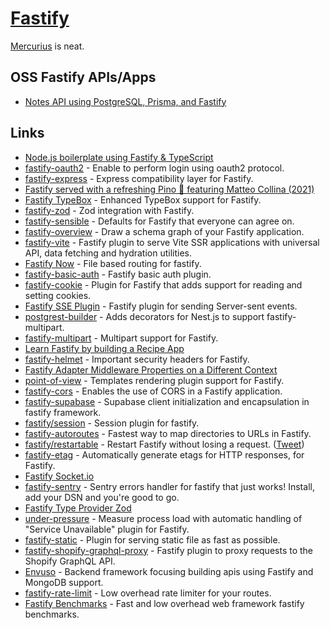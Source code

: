 # [Fastify](https://www.fastify.io/)

[Mercurius](https://github.com/mercurius-js/mercurius) is neat.

## OSS Fastify APIs/Apps

- [Notes API using PostgreSQL, Prisma, and Fastify](https://github.com/iShibi/notes-api)

## Links

- [Node.js boilerplate using Fastify & TypeScript](https://github.com/yonathan06/fastify-typescript-boilerplate)
- [fastify-oauth2](https://github.com/fastify/fastify-oauth2) - Enable to perform login using oauth2 protocol.
- [fastify-express](https://github.com/fastify/fastify-express) - Express compatibility layer for Fastify.
- [Fastify served with a refreshing Pino 🍷 featuring Matteo Collina (2021)](https://changelog.com/jsparty/197)
- [Fastify TypeBox](https://github.com/sinclairzx81/fastify-typebox) - Enhanced TypeBox support for Fastify.
- [fastify-zod](https://github.com/elierotenberg/fastify-zod) - Zod integration with Fastify.
- [fastify-sensible](https://github.com/fastify/fastify-sensible) - Defaults for Fastify that everyone can agree on.
- [fastify-overview](https://github.com/Eomm/fastify-overview) - Draw a schema graph of your Fastify application.
- [fastify-vite](https://github.com/fastify/fastify-vite) - Fastify plugin to serve Vite SSR applications with universal API, data fetching and hydration utilities.
- [Fastify Now](https://github.com/yonathan06/fastify-now) - File based routing for fastify.
- [fastify-basic-auth](https://github.com/fastify/fastify-basic-auth) - Fastify basic auth plugin.
- [fastify-cookie](https://github.com/fastify/fastify-cookie) - Plugin for Fastify that adds support for reading and setting cookies.
- [Fastify SSE Plugin](https://github.com/NodeFactoryIo/fastify-sse-v2) - Fastify plugin for sending Server-sent events.
- [postgrest-builder](https://github.com/Blazity/postgrest-builder) - Adds decorators for Nest.js to support fastify-multipart.
- [fastify-multipart](https://github.com/fastify/fastify-multipart) - Multipart support for Fastify.
- [Learn Fastify by building a Recipe App](https://github.com/one-aalam/havyt)
- [fastify-helmet](https://github.com/fastify/fastify-helmet) - Important security headers for Fastify.
- [Fastify Adapter Middleware Properties on a Different Context](https://github.com/jmcdo29/context-fastify-middleware)
- [point-of-view](https://github.com/fastify/point-of-view) - Templates rendering plugin support for Fastify.
- [fastify-cors](https://github.com/fastify/fastify-cors) - Enables the use of CORS in a Fastify application.
- [fastify-supabase](https://github.com/coopflow/fastify-supabase) - Supabase client initialization and encapsulation in fastify framework.
- [fastify/session](https://github.com/fastify/session) - Session plugin for fastify.
- [fastify-autoroutes](https://github.com/GiovanniCardamone/fastify-autoroutes) - Fastest way to map directories to URLs in Fastify.
- [fastify/restartable](https://github.com/fastify/restartable) - Restart Fastify without losing a request. ([Tweet](https://twitter.com/delvedor/status/1495810969142022150))
- [fastify-etag](https://github.com/fastify/fastify-etag) - Automatically generate etags for HTTP responses, for Fastify.
- [Fastify Socket.io](https://github.com/alemagio/fastify-socket.io)
- [fastify-sentry](https://github.com/immobiliare/fastify-sentry) - Sentry errors handler for fastify that just works! Install, add your DSN and you're good to go.
- [Fastify Type Provider Zod](https://github.com/turkerdev/fastify-type-provider-zod)
- [under-pressure](https://github.com/fastify/under-pressure) - Measure process load with automatic handling of "Service Unavailable" plugin for Fastify.
- [fastify-static](https://github.com/fastify/fastify-static) - Plugin for serving static file as fast as possible.
- [fastify-shopify-graphql-proxy](https://github.com/Asjas/fastify-shopify-graphql-proxy) - Fastify plugin to proxy requests to the Shopify GraphQL API.
- [Envuso](https://github.com/Envuso/framework) - Backend framework focusing building apis using Fastify and MongoDB support.
- [fastify-rate-limit](https://github.com/fastify/fastify-rate-limit) - Low overhead rate limiter for your routes.
- [Fastify Benchmarks](https://github.com/fastify/benchmarks) - Fast and low overhead web framework fastify benchmarks.